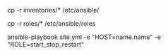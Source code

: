 cp -r inventories/* /etc/ansible/

cp -r roles/* /etc/ansible/roles 

ansible-playbook site.yml -e "HOST=name.name" -e "ROLE=start_stop_restart" 